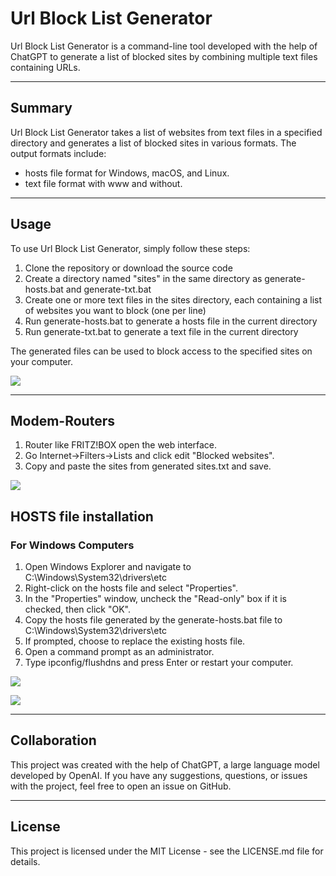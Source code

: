 # Url Block List Generator

Url Block List Generator is a command-line tool developed with the help 
of ChatGPT to generate a list of blocked sites by combining 
multiple text files containing URLs.

----
## Summary

Url Block List Generator takes a list of websites from text files in a specified directory and generates a list of blocked sites in various formats. 
The output formats include:

- hosts file format for Windows, macOS, and Linux.
- text file format with www and without.

---
## Usage

To use Url Block List Generator, simply follow these steps:

1. Clone the repository or download the source code
2. Create a directory named "sites" in the same directory as generate-hosts.bat and generate-txt.bat
3. Create one or more text files in the sites directory, each containing a list of websites you want to block (one per line)
4. Run generate-hosts.bat to generate a hosts file in the current directory
5. Run generate-txt.bat to generate a text file in the current directory

The generated files can be used to block access to the specified sites on your computer.

![](https://res.cloudinary.com/dn8tmtools78/image/upload/v1679192135/Projects/UrlBlockListGenerator/3.jpg)

---
## Modem-Routers

1. Router like FRITZ!BOX open the web interface.
2. Go Internet->Filters->Lists and click edit "Blocked websites".
3. Copy and paste the sites from generated sites.txt and save.

![](https://res.cloudinary.com/dn8tmtools78/image/upload/v1679192135/Projects/UrlBlockListGenerator/1.jpg)

## HOSTS file installation

### For Windows Computers 
1. Open Windows Explorer and navigate to C:\Windows\System32\drivers\etc
2. Right-click on the hosts file and select "Properties".
3. In the "Properties" window, uncheck the "Read-only" box if it is checked, then click "OK".
4. Copy the hosts file generated by the generate-hosts.bat file to C:\Windows\System32\drivers\etc
5. If prompted, choose to replace the existing hosts file.
6. Open a command prompt as an administrator.
7. Type ipconfig/flushdns and press Enter or restart your computer.

![](https://res.cloudinary.com/dn8tmtools78/image/upload/v1679192135/Projects/UrlBlockListGenerator/5.jpg)

![](https://res.cloudinary.com/dn8tmtools78/image/upload/v1679192135/Projects/UrlBlockListGenerator/4.jpg)

---
## Collaboration

This project was created with the help of ChatGPT, a large language model developed by OpenAI.
If you have any suggestions, questions, or issues with the project, feel free to open an issue on GitHub.

---
## License

This project is licensed under the MIT License - see the LICENSE.md file for details.